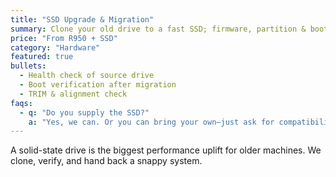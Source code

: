 ```yaml
---
title: "SSD Upgrade & Migration"
summary: Clone your old drive to a fast SSD; firmware, partition & boot sanity checks.
price: "From R950 + SSD"
category: "Hardware"
featured: true
bullets:
  - Health check of source drive
  - Boot verification after migration
  - TRIM & alignment check
faqs:
  - q: "Do you supply the SSD?"
    a: "Yes, we can. Or you can bring your own—just ask for compatibility first."
---
```


A solid-state drive is the biggest performance uplift for older machines. We clone, verify, and hand back a snappy system.
